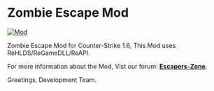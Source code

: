 # Zombie Escape Mod

[![Mod](https://img.shields.io/badge/Version-1.6-orange.svg)](https://escapers-zone.net/viewtopic.php?f=6&t=6)

Zombie Escape Mod for Counter-Strike 1.6, This Mod uses ReHLDS/ReGameDLL/ReAPI.

For more information about the Mod, Vist our forum: [**Escapers-Zone**](https://escapers-zone.net/).

Greetings, Development Team.
